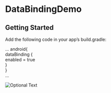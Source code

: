 # DataBindingDemo

## Getting Started  
Add the following code in your app’s build.gradle:  

...
android{   
        dataBinding {  
            enabled = true  
         }  
     }  
...

![Optional Text](../master/demo.gif)
